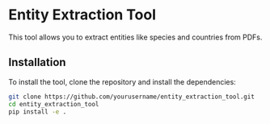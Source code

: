 # Entity Extraction Tool

This tool allows you to extract entities like species and countries from PDFs.

## Installation

To install the tool, clone the repository and install the dependencies:

```bash
git clone https://github.com/yourusername/entity_extraction_tool.git
cd entity_extraction_tool
pip install -e .